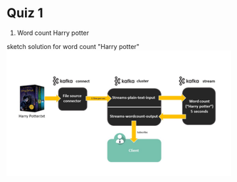 # Quiz 1
1. Word count Harry potter

sketch solution for word count "Harry potter"
![Word count Harry potter](https://github.com/E4RTTH/Project-Quiz-Real_Time_Analytic/blob/main/Quiz%2001%20-%20Word%20count%20%26%20TF-IDF/sketch%20solution%201.jpg)
